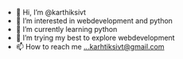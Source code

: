 - 👋 Hi, I’m @karthiksivt
- 👀 I’m interested in webdevelopment and python 
- 🌱 I’m currently learning python 
- 💞️ I’m trying my best to explore webdevelopment
- 📫 How to reach me ...karhtiksivt@gmail.com

<!---
karthiksivt/karthiksivt is a ✨ special ✨ repository because its `README.md` (this file) appears on your GitHub profile.
You can click the Preview link to take a look at your changes.
--->
